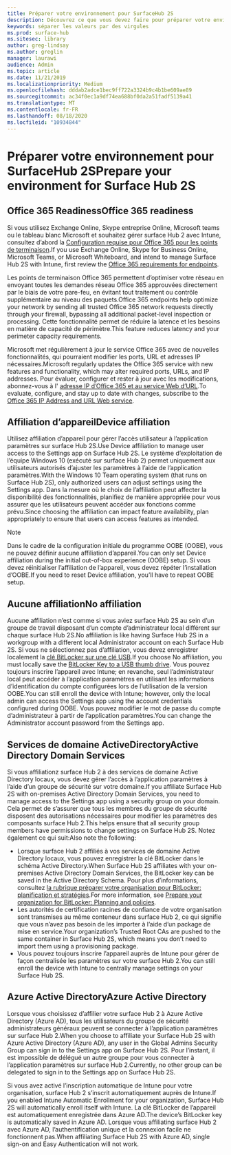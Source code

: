 ```yaml
---
title: Préparer votre environnement pour SurfaceHub 2S
description: Découvrez ce que vous devez faire pour préparer votre environnement pour surface Hub 2.
keywords: séparer les valeurs par des virgules
ms.prod: surface-hub
ms.sitesec: library
author: greg-lindsay
ms.author: greglin
manager: laurawi
audience: Admin
ms.topic: article
ms.date: 11/21/2019
ms.localizationpriority: Medium
ms.openlocfilehash: dddab2adce1bec9ff722a3324b9c4b1be609ae89
ms.sourcegitcommit: ac34f0ec1a9df74ea688bf0da2a51fadf5139a41
ms.translationtype: MT
ms.contentlocale: fr-FR
ms.lasthandoff: 08/18/2020
ms.locfileid: "10934844"
---
```

# <span data-ttu-id="43a57-104">Préparer votre environnement pour SurfaceHub 2S</span><span class="sxs-lookup"><span data-stu-id="43a57-104">Prepare your environment for Surface Hub 2S</span></span>

## <span data-ttu-id="43a57-105">Office 365 Readiness</span><span class="sxs-lookup"><span data-stu-id="43a57-105">Office 365 readiness</span></span>

<span data-ttu-id="43a57-106">Si vous utilisez Exchange Online, Skype entreprise Online, Microsoft teams ou le tableau blanc Microsoft et souhaitez gérer surface Hub 2 avec Intune, consultez d’abord la [Configuration requise pour Office 365 pour les points de terminaison](https://docs.microsoft.com/office365/enterprise/office-365-endpoints).</span><span class="sxs-lookup"><span data-stu-id="43a57-106">If you use Exchange Online, Skype for Business Online, Microsoft Teams, or Microsoft Whiteboard, and intend to manage Surface Hub 2S with Intune, first review the [Office 365 requirements for endpoints](https://docs.microsoft.com/office365/enterprise/office-365-endpoints).</span></span>

<span data-ttu-id="43a57-107">Les points de terminaison Office 365 permettent d’optimiser votre réseau en envoyant toutes les demandes réseau Office 365 approuvées directement par le biais de votre pare-feu, en évitant tout traitement ou contrôle supplémentaire au niveau des paquets.</span><span class="sxs-lookup"><span data-stu-id="43a57-107">Office 365 endpoints help optimize your network by sending all trusted Office 365 network requests directly through your firewall, bypassing all additional packet-level inspection or processing.</span></span> <span data-ttu-id="43a57-108">Cette fonctionnalité permet de réduire la latence et les besoins en matière de capacité de périmètre.</span><span class="sxs-lookup"><span data-stu-id="43a57-108">This feature reduces latency and your perimeter capacity requirements.</span></span>

<span data-ttu-id="43a57-109">Microsoft met régulièrement à jour le service Office 365 avec de nouvelles fonctionnalités, qui pourraient modifier les ports, URL et adresses IP nécessaires.</span><span class="sxs-lookup"><span data-stu-id="43a57-109">Microsoft regularly updates the Office 365 service with new features and functionality, which may alter required ports, URLs, and IP addresses.</span></span> <span data-ttu-id="43a57-110">Pour évaluer, configurer et rester à jour avec les modifications, abonnez-vous à l' [adresse IP d’Office 365 et au service Web d’URL](https://docs.microsoft.com/office365/enterprise/office-365-ip-web-service).</span><span class="sxs-lookup"><span data-stu-id="43a57-110">To evaluate, configure, and stay up to date with changes, subscribe to the [Office 365 IP Address and URL Web service](https://docs.microsoft.com/office365/enterprise/office-365-ip-web-service).</span></span>

## <span data-ttu-id="43a57-111">Affiliation d’appareil</span><span class="sxs-lookup"><span data-stu-id="43a57-111">Device affiliation</span></span>

<span data-ttu-id="43a57-112">Utilisez affiliation d’appareil pour gérer l’accès utilisateur à l’application paramètres sur surface Hub 2S.</span><span class="sxs-lookup"><span data-stu-id="43a57-112">Use Device affiliation to manage user access to the Settings app on Surface Hub 2S.</span></span>
<span data-ttu-id="43a57-113">Le système d’exploitation de l’équipe Windows 10 (exécuté sur surface Hub 2) permet uniquement aux utilisateurs autorisés d’ajuster les paramètres à l’aide de l’application paramètres.</span><span class="sxs-lookup"><span data-stu-id="43a57-113">With the Windows 10 Team operating system (that runs on Surface Hub 2S),  only authorized users can adjust settings using the Settings app.</span></span> <span data-ttu-id="43a57-114">Dans la mesure où le choix de l’affiliation peut affecter la disponibilité des fonctionnalités, planifiez de manière appropriée pour vous assurer que les utilisateurs peuvent accéder aux fonctions comme prévu.</span><span class="sxs-lookup"><span data-stu-id="43a57-114">Since choosing the affiliation can impact feature availability, plan appropriately to ensure that users can access features as intended.</span></span>

> [!NOTE]
> <span data-ttu-id="43a57-115">Dans le cadre de la configuration initiale du programme OOBE (OOBE), vous ne pouvez définir aucune affiliation d’appareil.</span><span class="sxs-lookup"><span data-stu-id="43a57-115">You can only set Device affiliation during the initial out-of-box experience (OOBE) setup.</span></span> <span data-ttu-id="43a57-116">Si vous devez réinitialiser l’affiliation de l’appareil, vous devez répéter l’installation d’OOBE.</span><span class="sxs-lookup"><span data-stu-id="43a57-116">If you need to reset Device affiliation, you’ll have to repeat OOBE setup.</span></span>

## <span data-ttu-id="43a57-117">Aucune affiliation</span><span class="sxs-lookup"><span data-stu-id="43a57-117">No affiliation</span></span>

<span data-ttu-id="43a57-118">Aucune affiliation n’est comme si vous aviez surface Hub 2S au sein d’un groupe de travail disposant d’un compte d’administrateur local différent sur chaque surface Hub 2S.</span><span class="sxs-lookup"><span data-stu-id="43a57-118">No affiliation is like having Surface Hub 2S in a workgroup with a different local Administrator account on each Surface Hub 2S.</span></span> <span data-ttu-id="43a57-119">Si vous ne sélectionnez pas d’affiliation, vous devez enregistrer localement la [clé BitLocker sur une clé USB](https://docs.microsoft.com/windows/security/information-protection/bitlocker/bitlocker-key-management-faq).</span><span class="sxs-lookup"><span data-stu-id="43a57-119">If you choose No affiliation, you must locally save the [BitLocker Key to a USB thumb drive](https://docs.microsoft.com/windows/security/information-protection/bitlocker/bitlocker-key-management-faq).</span></span> <span data-ttu-id="43a57-120">Vous pouvez toujours inscrire l’appareil avec Intune; en revanche, seul l’administrateur local peut accéder à l’application paramètres en utilisant les informations d’identification du compte configurées lors de l’utilisation de la version OOBE.</span><span class="sxs-lookup"><span data-stu-id="43a57-120">You can still enroll the device with Intune; however, only the local admin can access the Settings app using the account credentials configured during OOBE.</span></span> <span data-ttu-id="43a57-121">Vous pouvez modifier le mot de passe du compte d’administrateur à partir de l’application paramètres.</span><span class="sxs-lookup"><span data-stu-id="43a57-121">You can change the Administrator account password from the Settings app.</span></span>

## <span data-ttu-id="43a57-122">Services de domaine ActiveDirectory</span><span class="sxs-lookup"><span data-stu-id="43a57-122">Active Directory Domain Services</span></span>

<span data-ttu-id="43a57-123">Si vous affiliationz surface Hub 2 à des services de domaine Active Directory locaux, vous devez gérer l’accès à l’application paramètres à l’aide d’un groupe de sécurité sur votre domaine.</span><span class="sxs-lookup"><span data-stu-id="43a57-123">If you affiliate Surface Hub 2S with on-premises Active Directory Domain Services, you need to manage access to the Settings app using a security group on your domain.</span></span> <span data-ttu-id="43a57-124">Cela permet de s’assurer que tous les membres du groupe de sécurité disposent des autorisations nécessaires pour modifier les paramètres des composants surface Hub 2.</span><span class="sxs-lookup"><span data-stu-id="43a57-124">This helps ensure that all security group members have permissions to change settings on Surface Hub 2S.</span></span> <span data-ttu-id="43a57-125">Notez également ce qui suit:</span><span class="sxs-lookup"><span data-stu-id="43a57-125">Also note the following:</span></span>

- <span data-ttu-id="43a57-126">Lorsque surface Hub 2 affiliés à vos services de domaine Active Directory locaux, vous pouvez enregistrer la clé BitLocker dans le schéma Active Directory.</span><span class="sxs-lookup"><span data-stu-id="43a57-126">When Surface Hub 2S affiliates with your on-premises Active Directory Domain Services, the BitLocker key can be saved in the Active Directory Schema.</span></span> <span data-ttu-id="43a57-127">Pour plus d’informations, consultez [la rubrique préparer votre organisation pour BitLocker: planification et stratégies](https://docs.microsoft.com/windows/security/information-protection/bitlocker/prepare-your-organization-for-bitlocker-planning-and-policies).</span><span class="sxs-lookup"><span data-stu-id="43a57-127">For more information, see [Prepare your organization for BitLocker: Planning and policies](https://docs.microsoft.com/windows/security/information-protection/bitlocker/prepare-your-organization-for-bitlocker-planning-and-policies).</span></span> 
- <span data-ttu-id="43a57-128">Les autorités de certification racines de confiance de votre organisation sont transmises au même conteneur dans surface Hub 2, ce qui signifie que vous n’avez pas besoin de les importer à l’aide d’un package de mise en service.</span><span class="sxs-lookup"><span data-stu-id="43a57-128">Your organization’s Trusted Root CAs are pushed to the same container in Surface Hub 2S, which means you don’t need to import them using a provisioning package.</span></span>
- <span data-ttu-id="43a57-129">Vous pouvez toujours inscrire l’appareil auprès de Intune pour gérer de façon centralisée les paramètres sur votre surface Hub 2.</span><span class="sxs-lookup"><span data-stu-id="43a57-129">You can still enroll the device with Intune to centrally manage settings on your Surface Hub 2S.</span></span>

## <span data-ttu-id="43a57-130">Azure Active Directory</span><span class="sxs-lookup"><span data-stu-id="43a57-130">Azure Active Directory</span></span>

<span data-ttu-id="43a57-131">Lorsque vous choisissez d’affilier votre surface Hub 2 à Azure Active Directory (Azure AD), tous les utilisateurs du groupe de sécurité administrateurs généraux peuvent se connecter à l’application paramètres sur surface Hub 2.</span><span class="sxs-lookup"><span data-stu-id="43a57-131">When you choose to affiliate your Surface Hub 2S with Azure Active Directory (Azure AD), any user in the Global Admins Security Group can sign in to the Settings app on Surface Hub 2S.</span></span> <span data-ttu-id="43a57-132">Pour l’instant, il est impossible de délégué un autre groupe pour vous connecter à l’application paramètres sur surface Hub 2.</span><span class="sxs-lookup"><span data-stu-id="43a57-132">Currently, no other group can be delegated to sign in to the Settings app on Surface Hub 2S.</span></span>

<span data-ttu-id="43a57-133">Si vous avez activé l’inscription automatique de Intune pour votre organisation, surface Hub 2 s’inscrit automatiquement auprès de Intune.</span><span class="sxs-lookup"><span data-stu-id="43a57-133">If you enabled Intune Automatic Enrollment for your organization, Surface Hub 2S will automatically enroll itself with Intune.</span></span> <span data-ttu-id="43a57-134">La clé BitLocker de l’appareil est automatiquement enregistrée dans Azure AD.</span><span class="sxs-lookup"><span data-stu-id="43a57-134">The device’s BitLocker key is automatically saved in Azure AD.</span></span> <span data-ttu-id="43a57-135">Lorsque vous affiliating surface Hub 2 avec Azure AD, l’authentification unique et la connexion facile ne fonctionnent pas.</span><span class="sxs-lookup"><span data-stu-id="43a57-135">When affiliating Surface Hub 2S with Azure AD, single sign-on and Easy Authentication will not work.</span></span>
